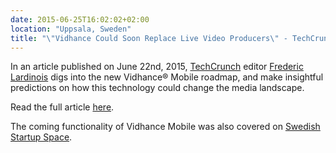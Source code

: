 ```yaml
---
date: 2015-06-25T16:02:02+02:00
location: "Uppsala, Sweden"
title: "\"Vidhance Could Soon Replace Live Video Producers\" - TechCrunch Covers New Roadmap"
---
```



In an article published on June 22nd, 2015, [TechCrunch](http://techcrunch.com) editor [Frederic Lardinois](http://techcrunch.com/author/frederic-lardinois/) digs into the new Vidhance® Mobile roadmap, and make insightful predictions on how this technology could change the media landscape.

Read the full article [here](http://techcrunch.com/2015/06/22/imints-Vidhance-algorithms-could-soon-replace-live-video-producers/).

The coming functionality of Vidhance Mobile was also covered on [Swedish Startup Space](http://swedishstartupspace.com/2015/07/09/imint-uppsala-auto-zoom/).
<!--more-->
